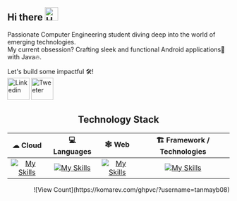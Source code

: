 ## Hi there <img src="https://media0.giphy.com/media/5HyXGsoFzXWPKFx07j/200w.gif?cid=6c09b9520a0gqx16s1t0jh0xlmfzk0pqmo8f2pk1hvpaue2y&ep=v1_stickers_search&rid=200w.gif&ct=s" alt="Hand Wave" width="30" height="30" />
<!--
**tanmayb08/tanmayb08** is a ✨ _special_ ✨ repository because its `README.md` (this file) appears on your GitHub profile.

Here are some ideas to get you started:

- 🔭 I’m currently working on ...
- 🌱 I’m currently learning ...
- 👯 I’m looking to collaborate on ...
- 🤔 I’m looking for help with ...
- 💬 Ask me about ...
- 📫 How to reach me: ...
- 😄 Pronouns: ...
- ⚡ Fun fact: ...
-->
Passionate Computer Engineering student diving deep into the world of emerging technologies. <br>
My current obsession? Crafting sleek and functional Android applications📱 with Java🔥. 

Let's build some impactful 🛠! <br>
<a href="https://www.linkedin.com/in/bhosale-tanmay/"><img src="https://cliply.co/wp-content/uploads/2021/02/372102050_LINKEDIN_ICON_TRANSPARENT_1080.gif" alt="Linkedin" width="50" height="50" /></a>
<a href="https://x.com/Tanmay_B08"><img src="https://cliply.co/wp-content/uploads/2021/09/CLIPLY_372109260_TWITTER_LOGO_400.gif" alt="Tweeter" width="50" height="50" /></a>





<h2 align="center">Technology Stack</h2>

| ☁ Cloud        | 💻 Languages      | 🕸 Web        | 🏗 Framework / Technologies       |
|:----------------:|:--------------:|:----------------:|:--------------:|
| [![My Skills](https://skillicons.dev/icons?i=firebase,googlecloud)](https://skillicons.dev)    | [![My Skills](https://skillicons.dev/icons?i=java,c,cpp,python)](https://skillicons.dev)  | [![My Skills](https://skillicons.dev/icons?i=django,html,css,javascript,jquery)](https://skillicons.dev)    | [![My Skills](https://skillicons.dev/icons?i=androidstudio,arduino,figma,net)](https://skillicons.dev)  |


<p align="end">![View Count](https://komarev.com/ghpvc/?username=tanmayb08)</p>
